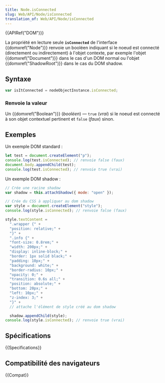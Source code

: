 ```yaml
---
title: Node.isConnected
slug: Web/API/Node/isConnected
translation_of: Web/API/Node/isConnected
---
```


{{APIRef("DOM")}}

La propriété en lecture seule **`isConnected`** de l'interface {{domxref("Node")}} renvoie un booléen indiquant si le noeud est connecté (directement ou indirectement) à l'objet contexte, par exemple l'objet {{domxref("Document")}} dans le cas d'un DOM normal ou l'objet {{domxref("ShadowRoot")}} dans le cas du DOM shadow.

## Syntaxe

```js
var isItConnected = nodeObjectInstance.isConnected;
```

### Renvoie la valeur

Un {{domxref("Boolean")}} (_booléen_) — `true` (_vrai_) si le noeud est connecté à son objet contextuel pertinent et `false` (_faux_) sinon.

## Exemples

Un exemple DOM standard :

```js
let test = document.createElement("p");
console.log(test.isConnected); // renvoie false (faux)
document.body.appendChild(test);
console.log(test.isConnected); // renvoie true (vrai)
```

Un exemple DOM shadow :

```js
// Crée une racine shadow
var shadow = this.attachShadow({ mode: "open" });

// Crée du CSS à appliquer au dom shadow
var style = document.createElement("style");
console.log(style.isConnected); // renvoie false (faux)

style.textContent =
  ".wrapper {" +
  "position: relative;" +
  "}" +
  ".info {" +
  "font-size: 0.8rem;" +
  "width: 200px;" +
  "display: inline-block;" +
  "border: 1px solid black;" +
  "padding: 10px;" +
  "background: white;" +
  "border-radius: 10px;" +
  "opacity: 0;" +
  "transition: 0.6s all;" +
  "position: absolute;" +
  "bottom: 20px;" +
  "left: 10px;" +
  "z-index: 3;" +
  "}" +
  // attache l'élément de style créé au dom shadow

  shadow.appendChild(style);
console.log(style.isConnected); // renvoie true (vrai)
```

## Spécifications

{{Specifications}}

## Compatibilité des navigateurs

{{Compat}}
